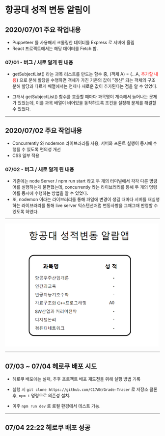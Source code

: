 # 항공대 성적 변동 알림이

## 2020/07/01 주요 작업내용
- Puppeteer 를 사용해서 크롤링한 데이터를 Express 로 서버에 올림
- React 프로젝트에서는 해당 데이터를 Fetch 함.

### 07/01 - 버그 / 새로 알게 된 내용
- getSubjectList() 라는 과목 리스트를 만드는 함수 중, (객체 A) = {...A, <span style = "color: red;">추가할 내용</span>} 으로 분해 할당을 수행하면 객체가 가진 기존의 값이 "갱신" 되는 객체의 구조 분해 할당과 다르게 배열에서는 언제나 새로운 값이 추가된다는 점을 알 수 있었다.   

- 그래서 getSubjectList() 함수를 호출할 때마다 과목명이 계속해서 늘어나는 문제가 있었는데, 이를 과목 배열이 비어있을  동작하도록 조건을 설정해 문제를 해결할 수 있었다.

---

## 2020/07/02 주요 작업내용
- Concurrently 와 nodemon 라이브러리를 사용, 서버와 프론트 실행이 동시에 수행될 수 있도록 편의성 개선
- CSS 일부 적용

### 07/02 - 버그 / 새로 알게 된 내용
- 기존에는 node Server / npm run start 라고 두 개의 터미널에서 각각 다른 명령어를 실행하는게 불편했는데, concurrently 라는 라이브러리를 통해 두 개의 명령어를 동시에 수행하는 방법을 알 수 있었다.
- 또, nodemon 이라는 라이브러리를 통해 파일에 변경이 생길 때마다 서버를 재실행하는 라이브러리를 통해 live server 익스텐션처럼 변동사항을 그때그때 반영할 수 있도록 하였다.

---

<img src = "./proto.PNG" width = "500"/>

---

## 07/03 ~ 07/04 헤로쿠 배포 시도

- 헤로쿠 배포에는 실패, 추후 프로젝트 배포 재도전을 위해 실행 방법 기록

- 실행 시 `git clone https://github.com/C17AN/Grade-Tracer` 로 저장소 클론 후, `npm i` 명령으로 의존성 설치.
- 이후 `npm run dev` 로 로컬 환경에서 테스트 가능.

---

## 07/04 22:22 헤로쿠 배포 성공
